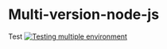 # Multi-version-node-js

Test
[![Testing multiple environment](https://github.com/chandra-stack/Multi-version-node-js/actions/workflows/main.yml/badge.svg)](https://github.com/chandra-stack/Multi-version-node-js/actions/workflows/main.yml)
